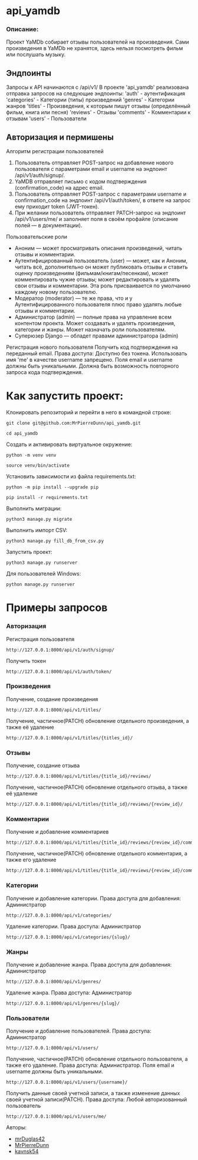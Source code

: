 # api_yamdb
### Описание:
Проект YaMDb собирает отзывы пользователей на произведения. Сами произведения в YaMDb не хранятся, здесь нельзя посмотреть фильм или послушать музыку.

## Эндпоинты
Запросы к API начинаются с /api/v1/
В проекте 'api_yamdb' реализована отправка запросов на следующие эндпоинты: 
'auth' - аутентификация
'categories' - Категории (типы) произведений
'genres' - Категории жанров
'titles' - Произведения, к которым пишут отзывы (определённый фильм, книга или песня)
'reviews' - Отзывы
'comments' - Комментарии к отзывам
'users' - Пользователи

## Авторизация и пермишены

Алгоритм регистрации пользователей
1. Пользователь отправляет POST-запрос на добавление нового пользователя с параметрами email и username на эндпоинт /api/v1/auth/signup/.
2. YaMDB отправляет письмо с кодом подтверждения (confirmation_code) на адрес email.
3. Пользователь отправляет POST-запрос с параметрами username и confirmation_code на эндпоинт /api/v1/auth/token/, в ответе на запрос ему приходит token (JWT-токен). 
4. При желании пользователь отправляет PATCH-запрос на эндпоинт /api/v1/users/me/ и заполняет поля в своём профайле (описание полей — в документации). 

Пользовательские роли
- Аноним — может просматривать описания произведений, читать отзывы и комментарии.
- Аутентифицированный пользователь (user) — может, как и Аноним, читать всё, дополнительно он может публиковать отзывы и ставить оценку произведениям (фильмам/книгам/песенкам), может комментировать чужие отзывы; может редактировать и удалять свои отзывы и комментарии. Эта роль присваивается по умолчанию каждому новому пользователю.
- Модератор (moderator) — те же права, что и у Аутентифицированного пользователя плюс право удалять любые отзывы и комментарии.
- Администратор (admin) — полные права на управление всем контентом проекта. Может создавать и удалять произведения, категории и жанры. Может назначать роли пользователям.
- Суперюзер Django — обладет правами администратора (admin)

Регистрация нового пользователя
Получить код подтверждения на переданный email. Права доступа: Доступно без токена. Использовать имя 'me' в качестве username запрещено. Поля email и username должны быть уникальными. Должна быть возможность повторного запроса кода подтверждения.


# Как запустить проект:

Клонировать репозиторий и перейти в него в командной строке:

```
git clone git@github.com:MrPierreDunn/api_yamdb.git
```

```
cd api_yamdb
```

Cоздать и активировать виртуальное окружение:

```
python -m venv venv
```

```
source venv/bin/activate
```

Установить зависимости из файла requirements.txt:

```
python -m pip install --upgrade pip
```

```
pip install -r requirements.txt
```

Выполнить миграции:

```
python3 manage.py migrate
```

Выполнить импорт CSV:

```
python3 manage.py fill_db_from_csv.py
```


Запустить проект:

```
python3 manage.py runserver 
```
Для пользователей Windows:
```
python manage.py runserver 
```


# Примеры запросов

### Авторизация

Регистрация пользователя
```
http://127.0.0.1:8000/api/v1/auth/signup/
```
Получить токен
```
http://127.0.0.1:8000/api/v1/auth/token/
```

### Произведения

Получение, создание произведения
```
http://127.0.0.1:8000/api/v1/titles/
```
Получение, частичное(PATCH) обновление отдельного произведения, а также её удаление
```
http://127.0.0.1:8000/api/v1/titles/{titles_id}/
```

### Отзывы

Получение, создание отзыва
```
http://127.0.0.1:8000/api/v1/titles/{title_id}/reviews/
```
Получение, частичное(PATCH) обновление отдельного отзыва, а также её удаление
```
http://127.0.0.1:8000/api/v1/titles/{title_id}/reviews/{review_id}/
```

### Комментарии

Получение и добавление комментариев
```
http://127.0.0.1:8000/api/v1/titles/{title_id}/reviews/{review_id}/comments/
```
Получение, частичное(PATCH) обновление отдельного комментария, а также его удаление
```
http://127.0.0.1:8000/api/v1/titles/{title_id}/reviews/{review_id}/comments/{comment_id}/
```

### Категории

Получение и добавление категории. Права доступа для добавления: Администратор
```
http://127.0.0.1:8000/api/v1/categories/
```
Удаление категории. Права доступа: Администратор
```
http://127.0.0.1:8000/api/v1/categories/{slug}/
```

### Жанры

Получение и добавление жанра. Права доступа для добавления: Администратор
```
http://127.0.0.1:8000/api/v1/genres/
```
Удаление жанра. Права доступа: Администратор
```
http://127.0.0.1:8000/api/v1/genres/{slug}/
```

### Пользователи

Получение и добавление пользователей. Права доступа: Администратор
```
http://127.0.0.1:8000/api/v1/users/
```
Получение, частичное(PATCH) обновление отдельного пользователя, а также его удаление. Права доступа: Администратор. Поля email и username должны быть уникальными.
```
http://127.0.0.1:8000/api/v1/users/{username}/
```
Получить данные своей учетной записи, а также изменение данных своей учетной записи(PATCH). Права доступа: Любой авторизованный пользователь
```
http://127.0.0.1:8000/api/v1/users/me/
```

Авторы:
- [mrDuglas42](https://github.com/mrDuglas42)
- [MrPierreDunn](https://github.com/MrPierreDunn)
- [kavnsk54](https://github.com/kavnsk54)
